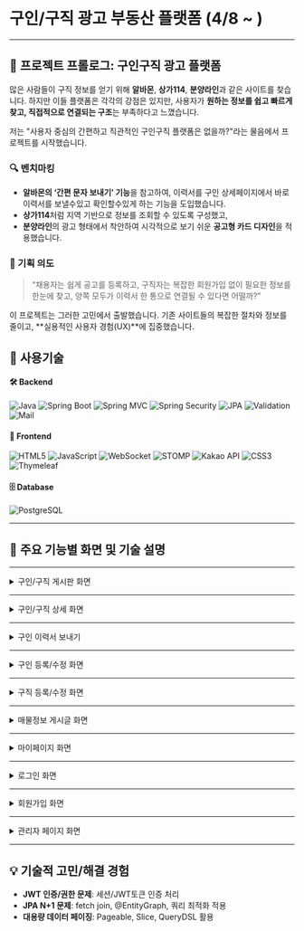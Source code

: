 # 구인/구직 광고 부동산 플랫폼 (4/8 ~ )
---

## 📝 프로젝트 프롤로그: 구인구직 광고 플랫폼

많은 사람들이 구직 정보를 얻기 위해 **알바몬**, **상가114**, **분양라인**과 같은 사이트를 찾습니다. 하지만 이들 플랫폼은 각각의 강점은 있지만,
사용자가 **원하는 정보를 쉽고 빠르게 찾고, 직접적으로 연결되는 구조**는 부족하다고 느꼈습니다.

저는 "사용자 중심의 간편하고 직관적인 구인구직 플랫폼은 없을까?"라는 물음에서 프로젝트를 시작했습니다.

### 🔍 벤치마킹

* **알바몬의 ‘간편 문자 보내기’ 기능**을 참고하여, 이력서를 구인 상세페이지에서 바로 이력서를 보낼수있고 확인할수있게 하는 기능을 도입했습니다.
* **상가114**처럼 지역 기반으로 정보를 조회할 수 있도록 구성했고,
* **분양라인**의 광고 형태에서 착안하여 시각적으로 보기 쉬운 **공고형 카드 디자인**을 적용했습니다.

### 🎯 기획 의도

> “채용자는 쉽게 공고를 등록하고,
> 구직자는 복잡한 회원가입 없이 필요한 정보를 한눈에 찾고,
> 양쪽 모두가 이력서 한 통으로 연결될 수 있다면 어떨까?”

이 프로젝트는 그러한 고민에서 출발했습니다.
기존 사이트들의 복잡한 절차와 정보를 줄이고, \*\*실용적인 사용자 경험(UX)\*\*에 집중했습니다.
## 🚀 사용기술

#### 🛠️ Backend  
![Java](https://img.shields.io/badge/Java-007396?style=for-the-badge&logo=openjdk&logoColor=white)
![Spring Boot](https://img.shields.io/badge/Spring_Boot-6DB33F?style=for-the-badge&logo=spring-boot&logoColor=white)
![Spring MVC](https://img.shields.io/badge/Spring_MVC-6DB33F?style=for-the-badge&logo=spring&logoColor=white)
![Spring Security](https://img.shields.io/badge/Spring_Security-6DB33F?style=for-the-badge&logo=springsecurity&logoColor=white)
![JPA](https://img.shields.io/badge/JPA-59666C?style=for-the-badge&logo=hibernate&logoColor=white)
![Validation](https://img.shields.io/badge/Validation-ff9800?style=for-the-badge&logo=checkmarx&logoColor=white)
![Mail](https://img.shields.io/badge/Mail-CA4245?style=for-the-badge&logo=gmail&logoColor=white)

#### 🎨 Frontend  
![HTML5](https://img.shields.io/badge/HTML5-E34F26?style=for-the-badge&logo=html5&logoColor=white)
![JavaScript](https://img.shields.io/badge/JavaScript-F7DF1E?style=for-the-badge&logo=javascript&logoColor=black)
![WebSocket](https://img.shields.io/badge/WebSocket-000000?style=for-the-badge&logo=websockets&logoColor=white)
![STOMP](https://img.shields.io/badge/STOMP-FF6F00?style=for-the-badge&logo=stomp&logoColor=white)
![Kakao API](https://img.shields.io/badge/Kakao_API-FFCD00?style=for-the-badge&logo=kakao&logoColor=black)
![CSS3](https://img.shields.io/badge/CSS3-1572B6?style=for-the-badge&logo=css3&logoColor=white)
![Thymeleaf](https://img.shields.io/badge/Thymeleaf-005F0F?style=for-the-badge&logo=thymeleaf&logoColor=white)

#### 🗄️ Database  
![PostgreSQL](https://img.shields.io/badge/PostgreSQL-4169E1?style=for-the-badge&logo=postgresql&logoColor=white)

---

## 📸 주요 기능별 화면 및 기술 설명

---

<details>
<summary>구인/구직 게시판 화면</summary>

![구인게시판 전체](https://github.com/user-attachments/assets/0a0ee067-8b2b-40df-87d1-8bb0f101b4ee)
![구직 게시판](https://github.com/user-attachments/assets/2cbb77d6-5c0c-4c70-a719-5d0160e74232)

**기술 및 구현 포인트**
- **Spring Boot + JPA**로 구인/구직 게시글 CRUD 구현
- **검색/필터/페이징**: JPA Specification, Pageable, QueryDSL 활용
- **Thymeleaf**로 동적 HTML 렌더링, 게시글 리스트/카드형 UI
- **CSS Grid/Flexbox**로 반응형 카드 디자인
- **카테고리/지역 필터**: 프론트에서 select, 백엔드에서 동적 쿼리 처리

</details>

---

<details>
<summary>구인/구직 상세 화면</summary>

![구인상세이력서](https://github.com/user-attachments/assets/c57a97e3-3e0b-45bd-b773-578cd1b4f00a)

![구인상세이력서](https://github.com/user-attachments/assets/f4f2a1b9-7248-4957-975b-d07806611e23)

![구직상세](https://github.com/user-attachments/assets/1ae0ad63-b4d9-495f-a79f-34a71c7c99df)





**기술 및 구현 포인트**
- **Spring MVC**로 상세 페이지 라우팅 및 데이터 바인딩
- **JPA**로 게시글/작성자/댓글 등 연관관계 매핑
- **Thymeleaf**로 상세 정보, 지원/신청 버튼 등 동적 처리
- **권한 체크**: Spring Security로 본인/관리자만 수정/삭제 가능
- **지도 연동**: Kakao Map API로 위치 표시
- **이력서 보내기**: 구인글 사용자에게 이력서(hwp,docx,pdf 등) 
</details>

---

<details>
<summary>구인 이력서 보내기</summary>

![구인상세이력서보내기](https://github.com/user-attachments/assets/818c31f7-7434-4141-8929-8930e3afb037)
![이력서 상세](https://github.com/user-attachments/assets/219b4365-9e90-4f74-b4df-f122d2c9953b)

- **이력서 보내기**: 구직자는 구인글(Working) 또는 유료 오퍼(Offer) 상세에서 이력서 파일과 메시지를 첨부해 전송, 동일 게시글에 중복 전송 방지
- **받은/보낸 이력서**: 발신자는 보낸 이력서 목록/상세 확인 및 삭제 가능, 수신자는 받은 이력서 목록/상세에서 확인·다운로드, 읽음 처리

</details>

---

<details>
<summary>구인 등록/수정 화면</summary>

![구인 등록 유료](https://github.com/user-attachments/assets/835dd4a2-bb77-49b8-b666-8743badc8dff)
![구인등록](https://github.com/user-attachments/assets/897ed99d-91ee-4b13-921d-ca88b8ff96b8)
![구인 수정 유료](https://github.com/user-attachments/assets/f8764311-5083-486d-abf0-66477d485c53)
![구인 수정 무료](https://github.com/user-attachments/assets/74920f76-6c18-44ea-be26-1fcb55afb617)

**기술 및 구현 포인트**
- **Spring Boot + JPA**로 게시글 등록/수정/삭제
- **Form Validation**: javax.validation, BindingResult, 커스텀 Validator
- **Thymeleaf**로 폼 렌더링 및 에러 메시지 표시
- **파일 업로드**: MultipartFile, S3/로컬 저장소 연동(선택)
- **유료/무료 구분**: DB 필드 및 비즈니스 로직 분기
- **지도 연동**: Kakao Map API로 위치 표시
</details>

---

<details>
<summary>구직 등록/수정 화면</summary>

![구직 등록](https://github.com/user-attachments/assets/738ab816-5b85-44a9-8442-51628704c931)
![구직수정](https://github.com/user-attachments/assets/80e490a5-a7bc-4d35-8aa8-93ee0579b8e4)

**기술 및 구현 포인트**
- **Spring Boot + JPA**로 구직자 프로필/이력서 등록/수정
- **폼 검증/에러 처리**: Validation, BindingResult
- **Thymeleaf**로 입력 폼, 미리보기, 수정 기능 구현

</details>

---

<details>
<summary>매물정보 게시글 화면</summary>

![매물게시판](https://github.com/user-attachments/assets/54948a6b-ca9e-458c-90fe-9ad76b6f2945)
![매물상세2](https://github.com/user-attachments/assets/175d203f-e5ff-4543-8a79-5fb2145b851d)

**기술 및 구현 포인트**
- **Spring Boot + JPA**로 매물정보 CRUD
- **Thymeleaf**로 매물 상세/목록 렌더링
- **이미지 업로드/썸네일**: 파일 업로드, 이미지 경로 관리

</details>

---

<details>
<summary>마이페이지 화면</summary>

![마이페이지](https://github.com/user-attachments/assets/13863d9c-155a-4375-bbda-4e7b60b6f880)
![마이페이지 게시글관리 목록](https://github.com/user-attachments/assets/639d477a-8063-44d0-be72-ac6cd914ab49)
![비밀번호 변경](https://github.com/user-attachments/assets/12e5d7cd-fb19-4e87-a076-2b645a95f828)
![마이페이지 회원정보수정](https://github.com/user-attachments/assets/42b27e27-73d0-4ec1-99a5-f86ad5432da5)

**기술 및 구현 포인트**
- **Spring Security**로 인증/인가, 마이페이지 접근 제어
- **JPA**로 사용자 정보/비밀번호/게시글 관리
- **Thymeleaf**로 마이페이지 UI, 비밀번호 변경, 회원정보 수정
- **결제내역/활동내역**: DB 연동, 리스트/상세 구현

</details>

---

<details>
<summary>로그인 화면</summary>

![로그인](https://github.com/user-attachments/assets/165eb072-437a-45b8-808e-2e1e115a741d)

**기술 및 구현 포인트**
- **Spring Security**로 로그인/로그아웃/세션 관리
- **비밀번호 암호화**: BCryptPasswordEncoder
- **Thymeleaf**로 로그인 폼, 에러 메시지 처리
- **JSON WEB TOKEN으로 인증 및 권한 처리

</details>

---

<details>
<summary>회원가입 화면</summary>

![회원가입](https://github.com/user-attachments/assets/e23c3718-032a-4a57-bd2f-6d8eaa16faba)

**기술 및 구현 포인트**
- **Spring Security + JPA**로 회원가입/이메일 인증
- **이메일 인증**: JavaMailSender, 토큰 생성/검증
- **폼 검증**: Validation, 중복 체크, 에러 메시지 표시

</details>

---

<details>
<summary>관리자 페이지 화면</summary>

![메인 관리자 페이지](https://github.com/user-attachments/assets/04d10dec-22c4-4bd8-948e-2264c062e7b6)
![마이페이지 승인 대기](https://github.com/user-attachments/assets/7c070153-4117-4ee9-b4b4-af23336326c8)
![관리자 페이지 승인된 게시글](https://github.com/user-attachments/assets/3184897f-9224-4c6a-9f2a-0988b9302765)

**기술 및 구현 포인트**
- **Spring Security**로 관리자 권한 분리
- **JPA**로 게시글/회원/결제내역 관리
- **Thymeleaf**로 관리자 대시보드, 승인/거절/통계 UI
- **상태별 카드/리스트**: 승인대기/승인/거절 등 상태별 분기 처리
- **관리자 아이디**: 서버실행 시, 관리자아이디 자동으로 생성 처리 편리한 관리자 로그인

</details>

---
## 💡 기술적 고민/해결 경험
- **JWT 인증/권한 문제**:  세션/JWT토큰 인증 처리
- **JPA N+1 문제**: fetch join, @EntityGraph, 쿼리 최적화 적용 
- **대용량 데이터 페이징**: Pageable, Slice, QueryDSL 활용
